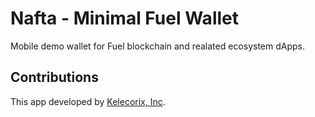 # Nafta - Minimal Fuel Wallet

Mobile demo wallet for Fuel blockchain and realated ecosystem dApps.


## Contributions
This app developed by [Kelecorix, Inc](https://github.com/kelecorix).

